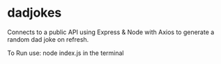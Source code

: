 # dadjokes
Connects to a public API using Express &amp; Node with Axios to generate a random dad joke on refresh.

To Run use: node index.js in the terminal
